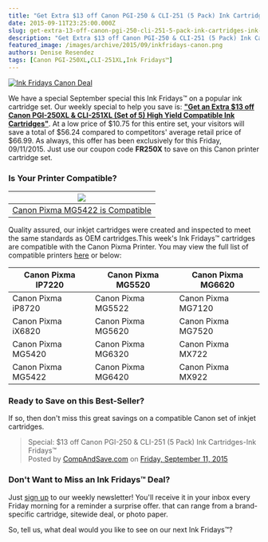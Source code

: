 ```yaml
---
title: "Get Extra $13 off Canon PGI-250 & CLI-251 (5 Pack) Ink Cartridges - Ink Fridays™"
date: 2015-09-11T23:25:00.000Z
slug: get-extra-13-off-canon-pgi-250-cli-251-5-pack-ink-cartridges-ink-fridays
description: "Get Extra $13 off Canon PGI-250 & CLI-251 (5 Pack) Ink Cartridges - Ink Fridays™"
featured_image: /images/archive/2015/09/inkfridays-canon.png
authors: Denise Resendez
tags: [Canon PGI-250XL,CLI-251XL,Ink Fridays™]
---
```


[![Ink Fridays Canon Deal](/blog/images/inkfridays-canon.png "Get an extra $13 off Canon PGI-250XL & CLI-251XL (Set of 5) High Yield Compatible Ink Cartridges (Black, Cyan, Magenta, Yellow. Pigment Black)")](https://www.compandsave.com/ink-fridays?utm%5Fsource=blog&utm%5Fmedium=blog&utm%5Fcampaign=cas-inkf-091115&utm%5Fterm=inkfridays&utm%5Fcontent=fbbanner)

We have a special September special this Ink Fridays™ on a popular ink cartridge set. Our weekly special to help you save is: [**"Get an Extra $13 off Canon PGI-250XL & CLI-251XL (Set of 5) High Yield Compatible Ink Cartridges"**](https://www.compandsave.com/ink-fridays?utm%5Fsource=blog&utm%5Fmedium=blog&utm%5Fcampaign=cas-inkf-091115&utm%5Fterm=inkfridays). At a low price of $10.75 for this entire set, your visitors will save a total of $56.24 compared to competitors' average retail price of $66.99\. As always, this offer has been exclusively for this Friday, 09/11/2015\. Just use our coupon code **FR250X** to save on this Canon printer cartridge set.

### **Is Your Printer Compatible?**

| [![](/blog/images/canon-pixma-printer.jpg)](/blog/images/canon-pixma-printer.jpg)                      |
| ------------------------------------------------------------------------------------------------- |
| [Canon Pixma MG5422 is Compatible](https://www.compandsave.com/canon/pixma/mg5422-ink-cartridges) |

Quality assured, our inkjet cartridges were created and inspected to meet the same standards as OEM cartridges.This week's Ink Fridays™ cartridges are compatible with the Canon Pixma Printer. You may view the full list of compatible printers [here](https://www.compandsave.com/canon/250-251-xl-ink-cartridges/pgi-250xl-cli-251xl-5-combo) or below:

| Canon Pixma IP7220 | Canon Pixma MG5520 | Canon Pixma MG6620 |
| ------------------ | ------------------ | ------------------ |
| Canon Pixma iP8720 | Canon Pixma MG5522 | Canon Pixma MG7120 |
| Canon Pixma iX6820 | Canon Pixma MG5620 | Canon Pixma MG7520 |
| Canon Pixma MG5420 | Canon Pixma MG6320 | Canon Pixma MX722  |
| Canon Pixma MG5422 | Canon Pixma MG6420 | Canon Pixma MX922  |

### Ready to Save on this Best-Seller?

If so, then don't miss this great savings on a compatible Canon set of inkjet cartridges.

> Special: $13 off Canon PGI-250 & CLI-251 (5 Pack) Ink Cartridges-Ink Fridays™  
> Posted by [CompAndSave.com](https://www.facebook.com/compandsave.ink) on [Friday, September 11, 2015](https://www.facebook.com/compandsave.ink)

### Don't Want to Miss an Ink Fridays™ Deal?

Just [sign up](https://www.compandsave.com/ink-fridays?utm%5Fsource=blog&utm%5Fmedium=blog&utm%5Fcampaign=cas-inkf-091115&utm%5Fterm=inkfridays&utm%5Fcontent=signup) to our weekly newsletter! You'll receive it in your inbox every Friday morning for a reminder a surprise offer. that can range from a brand-specific cartridge, sitewide deal, or photo paper.

So, tell us, what deal would you like to see on our next Ink Fridays™? 

### 